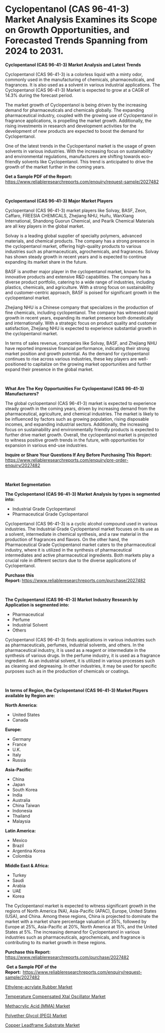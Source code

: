 <p><h1>Cyclopentanol (CAS 96-41-3) Market Analysis Examines its Scope on Growth Opportunities, and Forecasted Trends Spanning from 2024 to 2031.</h1></p><p><strong>Cyclopentanol (CAS 96-41-3) Market Analysis and Latest Trends</strong></p>
<p><p>Cyclopentanol (CAS 96-41-3) is a colorless liquid with a minty odor, commonly used in the manufacturing of chemicals, pharmaceuticals, and fragrances. It is also used as a solvent in various industrial applications. The Cyclopentanol (CAS 96-41-3) Market is expected to grow at a CAGR of 14.3% during the forecast period.</p><p>The market growth of Cyclopentanol is being driven by the increasing demand for pharmaceuticals and chemicals globally. The expanding pharmaceutical industry, coupled with the growing use of Cyclopentanol in fragrance applications, is propelling the market growth. Additionally, the rising investments in research and development activities for the development of new products are expected to boost the demand for Cyclopentanol.</p><p>One of the latest trends in the Cyclopentanol market is the usage of green solvents in various industries. With the increasing focus on sustainability and environmental regulations, manufacturers are shifting towards eco-friendly solvents like Cyclopentanol. This trend is anticipated to drive the growth of the market further in the coming years.</p></p>
<p><strong>Get a Sample PDF of the Report:&nbsp;</strong> <a href="https://www.reliableresearchreports.com/enquiry/request-sample/2027482">https://www.reliableresearchreports.com/enquiry/request-sample/2027482</a></p>
<p>&nbsp;</p>
<p><strong>Cyclopentanol (CAS 96-41-3) Major Market Players</strong></p>
<p><p>Cyclopentanol (CAS 96-41-3) market players like Solvay, BASF, Zeon, Caffaro, FREESIA CHEMICALS, Zhejiang NHU, Huifu, WanXiang International, Shandong Guorun Chemical, and Pearlk Chemical Materials are all key players in the global market.</p><p>Solvay is a leading global supplier of specialty polymers, advanced materials, and chemical products. The company has a strong presence in the cyclopentanol market, offering high-quality products to various industries such as pharmaceuticals, agrochemicals, and fragrances. Solvay has shown steady growth in recent years and is expected to continue expanding its market share in the future.</p><p>BASF is another major player in the cyclopentanol market, known for its innovative products and extensive R&D capabilities. The company has a diverse product portfolio, catering to a wide range of industries, including plastics, chemicals, and agriculture. With a strong focus on sustainability and customer-centric approach, BASF is poised for significant growth in the cyclopentanol market.</p><p>Zhejiang NHU is a Chinese company that specializes in the production of fine chemicals, including cyclopentanol. The company has witnessed rapid growth in recent years, expanding its market presence both domestically and internationally. With a strategic focus on product quality and customer satisfaction, Zhejiang NHU is expected to experience substantial growth in the cyclopentanol market.</p><p>In terms of sales revenue, companies like Solvay, BASF, and Zhejiang NHU have reported impressive financial performance, indicating their strong market position and growth potential. As the demand for cyclopentanol continues to rise across various industries, these key players are well-positioned to capitalize on the growing market opportunities and further expand their presence in the global market.</p></p>
<p>&nbsp;</p>
<p><strong>What Are The Key Opportunities For Cyclopentanol (CAS 96-41-3) Manufacturers?</strong></p>
<p><p>The global cyclopentanol (CAS 96-41-3) market is expected to experience steady growth in the coming years, driven by increasing demand from the pharmaceutical, agriculture, and chemical industries. The market is likely to be influenced by factors such as growing population, rising disposable incomes, and expanding industrial sectors. Additionally, the increasing focus on sustainability and environmentally friendly products is expected to further drive market growth. Overall, the cyclopentanol market is projected to witness positive growth trends in the future, with opportunities for expansion in various end-use industries.</p></p>
<p><strong>Inquire or Share Your Questions If Any Before Purchasing This Report:</strong> <a href="https://www.reliableresearchreports.com/enquiry/pre-order-enquiry/2027482">https://www.reliableresearchreports.com/enquiry/pre-order-enquiry/2027482</a></p>
<p>&nbsp;</p>
<p><strong>Market Segmentation</strong></p>
<p><strong>The Cyclopentanol (CAS 96-41-3) Market Analysis by types is segmented into:</strong></p>
<p><ul><li>Industrial Grade Cyclopentanol</li><li>Pharmaceutical Grade Cyclopentanol</li></ul></p>
<p><p>Cyclopentanol (CAS 96-41-3) is a cyclic alcohol compound used in various industries. The Industrial Grade Cyclopentanol market focuses on its use as a solvent, intermediate in chemical synthesis, and a raw material in the production of fragrances and flavors. On the other hand, the Pharmaceutical Grade Cyclopentanol market caters to the pharmaceutical industry, where it is utilized in the synthesis of pharmaceutical intermediates and active pharmaceutical ingredients. Both markets play a crucial role in different sectors due to the diverse applications of Cyclopentanol.</p></p>
<p><strong>Purchase this Report:&nbsp;</strong><a href="https://www.reliableresearchreports.com/purchase/2027482">https://www.reliableresearchreports.com/purchase/2027482</a></p>
<p>&nbsp;</p>
<p><strong>The Cyclopentanol (CAS 96-41-3) Market Industry Research by Application is segmented into:</strong></p>
<p><ul><li>Pharmaceutical</li><li>Perfume</li><li>Industrial Solvent</li><li>Others</li></ul></p>
<p><p>Cyclopentanol (CAS 96-41-3) finds applications in various industries such as pharmaceuticals, perfumes, industrial solvents, and others. In the pharmaceutical industry, it is used as a reagent or intermediate in the synthesis of various drugs. In the perfume industry, it is used as a fragrance ingredient. As an industrial solvent, it is utilized in various processes such as cleaning and degreasing. In other industries, it may be used for specific purposes such as in the production of chemicals or coatings.</p></p>
<p>&nbsp;</p>
<p><strong>In terms of Region, the Cyclopentanol (CAS 96-41-3) Market Players available by Region are:</strong></p>
<p>
    <p> <strong> North America: </strong>
        <ul>
            <li>United States</li>
            <li>Canada</li>
        </ul>
        </p> 
    <p> <strong> Europe: </strong>
        <ul>
            <li>Germany</li>
            <li>France</li>
            <li>U.K.</li>
            <li>Italy</li>
            <li>Russia</li>
        </ul>
        </p> 
    <p> <strong> Asia-Pacific: </strong>
        <ul>
            <li>China</li>
            <li>Japan</li>
            <li>South Korea</li>
            <li>India</li>
            <li>Australia</li>
            <li>China Taiwan</li>
            <li>Indonesia</li>
            <li>Thailand</li>
            <li>Malaysia</li>
        </ul>
        </p> 
    <p> <strong> Latin America: </strong>
        <ul>
            <li>Mexico</li>
            <li>Brazil</li>
            <li>Argentina Korea</li>
            <li>Colombia</li>
        </ul>
        </p> 
    <p> <strong> Middle East & Africa: </strong>
        <ul>
            <li>Turkey</li>
            <li>Saudi</li>
            <li>Arabia</li>
            <li>UAE</li>
            <li>Korea</li>
        </ul>
    </p>
    </p>
<p><p>The Cyclopentanol market is expected to witness significant growth in the regions of North America (NA), Asia-Pacific (APAC), Europe, United States (USA), and China. Among these regions, China is projected to dominate the market with a market share percentage valuation of 35%, followed by Europe at 25%, Asia-Pacific at 20%, North America at 15%, and the United States at 5%. The increasing demand for Cyclopentanol in various industries such as pharmaceuticals, agrochemicals, and fragrance is contributing to its market growth in these regions.</p></p>
<p><strong>Purchase this Report: </strong><a href="https://www.reliableresearchreports.com/purchase/2027482">https://www.reliableresearchreports.com/purchase/2027482</a></p>
<p>&nbsp;<strong>Get a Sample PDF of the Report:&nbsp;&nbsp;</strong><a href="https://www.reliableresearchreports.com/enquiry/request-sample/2027482">https://www.reliableresearchreports.com/enquiry/request-sample/2027482</a></p>
<p><strong></strong></p>
<p><p><a href="https://acidic-farm-354.notion.site/Insights-into-Ethylene-acrylate-Rubber-Market-Size-Analysing-Market-Share-Trends-and-Growth-from--021b4ac931644234bb3f6f710355448e">Ethylene-acrylate Rubber Market</a></p><p><a href="https://view.publitas.com/reportprime-1/temperature-compensated-xtal-oscillator-market-size-market-trends-and-growth-outlook-forecasted-for-period-from-2024-to-2031/">Temperature Compensated Xtal Oscillator Market</a></p><p><a href="https://glittery-fuchsia-86a.notion.site/Methacrylic-Acid-MMA-Market-Size-Reflecting-a-Forecast-Till-2031-Market-By-Type-By-Application-a-93f58a6985334b8b8cebc57dd7ff24f2">Methacrylic Acid (MMA) Market</a></p><p><a href="https://acidic-farm-354.notion.site/Polyether-Glycol-PEG-Market-Centers-on-Aspects-such-as-Market-Growth-Market-Share-Market-Opportu-0e4ee2beb5eb48c283369071a7fd904e">Polyether Glycol (PEG) Market</a></p><p><a href="https://view.publitas.com/reportprime-1/copper-leadframe-substrate-market-research-report-forecasted-for-period-from-2024-2031-by-market-type-market-application-and-region/">Copper Leadframe Substrate Market</a></p></p>
